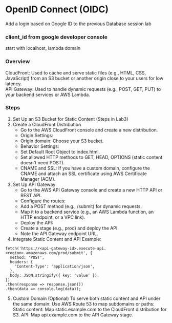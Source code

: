 # OpenID Connect (OIDC)
Add a login based on Google ID to the previous Database session lab

### client_id from google developer console
start with localhost, lambda domain

### Overview
CloudFront: Used to cache and serve static files (e.g., HTML, CSS, JavaScript) from an S3 bucket or another origin close to your users for low latency.  
API Gateway: Used to handle dynamic requests (e.g., POST, GET, PUT) to your backend services or AWS Lambda.
### Steps
1. Set Up an S3 Bucket for Static Content (Steps in Lab3)
2. Create a CloudFront Distribution
   - Go to the AWS CloudFront console and create a new distribution.
   - Origin Settings:
   - Origin domain: Choose your S3 bucket.
   - Behavior Settings:
   - Set Default Root Object to index.html.
   - Set allowed HTTP methods to GET, HEAD, OPTIONS (static content doesn't need POST).
   - CNAME and SSL: If you have a custom domain, configure the CNAME and attach an SSL certificate using AWS Certificate Manager (ACM).
3. Set Up API Gateway
   - Go to the AWS API Gateway console and create a new HTTP API or REST API.
   - Configure the routes:
   - Add a POST method (e.g., /submit) for dynamic requests.
   - Map it to a backend service (e.g., an AWS Lambda function, an HTTP endpoint, or a VPC link).
   - Deploy the API:
   - Create a stage (e.g., prod) and deploy the API.
   - Note the API Gateway endpoint URL.
4. Integrate Static Content and API
Example:
```
fetch('https://<api-gateway-id>.execute-api.<region>.amazonaws.com/prod/submit', {
  method: 'POST',
  headers: {
    'Content-Type': 'application/json',
  },
  body: JSON.stringify({ key: 'value' }),
})
.then(response => response.json())
.then(data => console.log(data));
```
5. Custom Domain (Optional)
To serve both static content and API under the same domain:  Use AWS Route 53 to map subdomains or paths:
Static content: Map static.example.com to the CloudFront distribution for S3.
API: Map api.example.com to the API Gateway stage.

